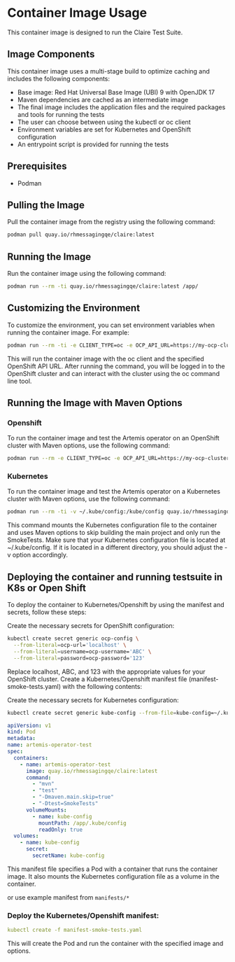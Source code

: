 # Container Image Usage

This container image is designed to run the Claire Test Suite.

## Image Components

This container image uses a multi-stage build to optimize caching and includes the following components:

* Base image: Red Hat Universal Base Image (UBI) 9 with OpenJDK 17
* Maven dependencies are cached as an intermediate image
* The final image includes the application files and the required packages and tools for running the tests
* The user can choose between using the kubectl or oc client
* Environment variables are set for Kubernetes and OpenShift configuration
* An entrypoint script is provided for running the tests

## Prerequisites

* Podman

## Pulling the Image

Pull the container image from the registry using the following command:

```bash
podman pull quay.io/rhmessagingqe/claire:latest
```

## Running the Image

Run the container image using the following command:

```bash
podman run --rm -ti quay.io/rhmessagingqe/claire:latest /app/
```

## Customizing the Environment

To customize the environment, you can set environment variables when running the container image. For example:

```bash
podman run --rm -ti -e CLIENT_TYPE=oc -e OCP_API_URL=https://my-ocp-cluster:6443 quay.io/rhmessagingqe/claire:latest
```

This will run the container image with the oc client and the specified OpenShift API URL.
After running the command, you will be logged in to the OpenShift cluster and can interact
with the cluster using the oc command line tool.

## Running the Image with Maven Options

### Openshift
To run the container image and test the Artemis operator on an OpenShift cluster with Maven options, use the following command:

```bash
podman run --rm -e CLIENT_TYPE=oc -e OCP_API_URL=https://my-ocp-cluster:6443 -e OCP_USERNAME=CHANGE_ME -e OCP_PASSWORD=CHANGE_ME  quay.io/rhmessagingqe/claire:latest mvn test -Dmaven.main.skip=true -Dtest=SmokeTests
```

### Kubernetes

To run the container image and test the Artemis operator on a Kubernetes cluster with Maven options, use the following command:

```bash
podman run --rm -ti -v ~/.kube/config:/kube/config quay.io/rhmessagingqe/claire:latest mvn test -Dmaven.main.skip=true -Dtest=SmokeTests
```

This command mounts the Kubernetes configuration file to the container and uses Maven options to skip building the main project and only run the SmokeTests.
Make sure that your Kubernetes configuration file is located at ~/.kube/config. If it is located in a different directory, you should adjust the -v option accordingly.

## Deploying the container and running testsuite in K8s or Open Shift

To deploy the container to Kubernetes/Openshift by using the manifest and secrets, follow these steps:

Create the necessary secrets for OpenShift configuration:

```bash
kubectl create secret generic ocp-config \
  --from-literal=ocp-url='localhost' \
  --from-literal=username=ocp-username='ABC' \
  --from-literal=password=ocp-password='123'
```

Replace localhost, ABC, and 123 with the appropriate values for your OpenShift cluster.
Create a Kubernetes/Openshift manifest file (manifest-smoke-tests.yaml) with the following contents:

Create the necessary secrets for Kubernetes configuration:
```bash
kubectl create secret generic kube-config --from-file=kube-config=~/.kube/config
```

```yaml
apiVersion: v1
kind: Pod
metadata:
name: artemis-operator-test
spec:
  containers:
    - name: artemis-operator-test
      image: quay.io/rhmessagingqe/claire:latest
      command:
        - "mvn"
        - "test"
        - "-Dmaven.main.skip=true"
        - "-Dtest=SmokeTests"
      volumeMounts:
        - name: kube-config
          mountPath: /app/.kube/config
          readOnly: true
  volumes:
    - name: kube-config
      secret:
        secretName: kube-config
```

This manifest file specifies a Pod with a container that runs the container image. 
It also mounts the Kubernetes configuration file as a volume in the container.

or use example manifest from `manifests/*`

### Deploy the Kubernetes/Openshift manifest:

```yaml
kubectl create -f manifest-smoke-tests.yaml
```

This will create the Pod and run the container with the specified image and options.
  